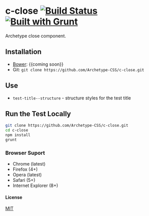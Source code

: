 # c-close [![Build Status](https://secure.travis-ci.org/Archetype-CSS/c-close.png?branch=master)](http://travis-ci.org/Archetype-CSS/c-close) [![Built with Grunt](https://cdn.gruntjs.com/builtwith.png)](http://gruntjs.com/)

Archetype close component.

## Installation
  * [Bower](http://bower.io): {{coming soon}}
  * Git: `git clone https://github.com/Archetype-CSS/c-close.git`

## Use
  * `test-title--structure` - structure styles for the test title

## Run the Test Locally

```bash
git clone https://github.com/Archetype-CSS/c-close.git
cd c-close
npm install
grunt
```

### Browser Suport
  * Chrome (latest)
  * Firefox (4+)
  * Opera (latest)
  * Safari (5+)
  * Internet Explorer (8+)

#### License
[MIT](/LICENSE.md)

